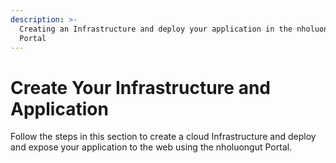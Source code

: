 ```yaml
---
description: >-
  Creating an Infrastructure and deploy your application in the nholuongut
  Portal
---
```


# Create Your Infrastructure and Application

Follow the steps in this section to create a cloud Infrastructure and deploy and expose your application to the web using the nholuongut Portal.
